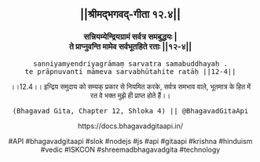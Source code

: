 <center><h2>||श्रीमद्‍भगवद्‍-गीता १२.४||</h2>
<h3>सन्नियम्येन्द्रियग्रामं सर्वत्र समबुद्धयः |<br/>ते प्राप्नुवन्ति मामेव सर्वभूतहिते रताः ||१२-४||</h3>
<pre>sanniyamyendriyagrāmaṃ sarvatra samabuddhayaḥ .<br/>te prāpnuvanti māmeva sarvabhūtahite ratāḥ ||12-4||</pre>
<p>।।12.4।। इन्द्रिय समुदाय को सम्यक् प्रकार से नियमित करके, सर्वत्र समभाव वाले, भूतमात्र के हित में रत वे भक्त मुझे ही प्राप्त होते हैं।।</p>
<pre>(Bhagavad Gita, Chapter 12, Shloka 4) || @BhagavadGitaApi</pre><p>https://docs.bhagavadgitaapi.in/</p><p>#API #bhagavadgitaapi #slok #nodejs #js #api #gitaapi #krishna #hinduism #vedic #ISKCON #shreemadbhagavadgita #technology</p></center>